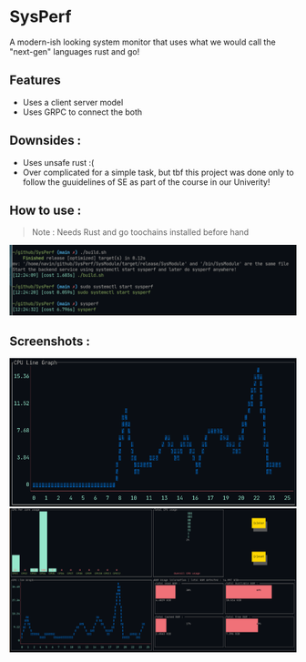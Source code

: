 # SysPerf 

A modern-ish looking system monitor that uses what we would call the "next-gen" languages rust and go!

## Features 
- Uses a client server  model 
- Uses GRPC to connect the both

## Downsides : 
- Uses unsafe rust :( 
- Over complicated for a simple task, but tbf this project was done only to follow the guuidelines of SE as part of the course in our Univerity!

## How to use : 
> Note : Needs Rust and go toochains installed before hand

![image](./3.png)

## Screenshots :
![image](./1.png)
![image](./2.png)
